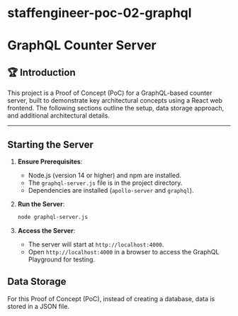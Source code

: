# staffengineer-poc-02-graphql

# GraphQL Counter Server

## 🏆 Introduction

This project is a Proof of Concept (PoC) for a GraphQL-based counter server, built to demonstrate key architectural concepts using a React web frontend. The following sections outline the setup, data storage approach, and additional architectural details.

---

## Starting the Server

1. **Ensure Prerequisites**:

   - Node.js (version 14 or higher) and npm are installed.
   - The `graphql-server.js` file is in the project directory.
   - Dependencies are installed (`apollo-server` and `graphql`).

2. **Run the Server**:

   ```bash
   node graphql-server.js
   ```

3. **Access the Server**:
   - The server will start at `http://localhost:4000`.
   - Open `http://localhost:4000` in a browser to access the GraphQL Playground for testing.

## Data Storage

For this Proof of Concept (PoC), instead of creating a database, data is stored in a JSON file.
